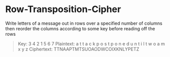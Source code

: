 # Row-Transposition-Cipher
Write letters of a message out in rows over a specified number of columns then reorder the columns according to some key before reading off the rows

>Key:       3 4 2 1 5 6 7
>Plaintext: a t t a c k p
>           o s t p o n e
>           d u n t i l t
>           w o a m x y z
>Ciphertext: TTNAAPTMTSUOAODWCOIXKNLYPETZ

